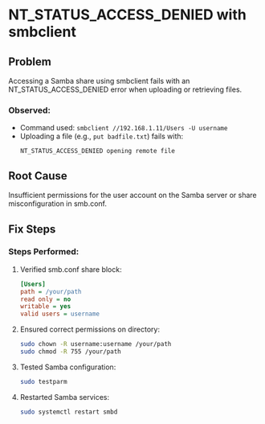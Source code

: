 # NT_STATUS_ACCESS_DENIED with smbclient

## Problem
Accessing a Samba share using smbclient fails with an NT_STATUS_ACCESS_DENIED error when uploading or retrieving files.

### Observed:
- Command used: `smbclient //192.168.1.11/Users -U username`
- Uploading a file (e.g., `put badfile.txt`) fails with:
  ```
  NT_STATUS_ACCESS_DENIED opening remote file
  ```

## Root Cause
Insufficient permissions for the user account on the Samba server or share misconfiguration in smb.conf.

## Fix Steps

### Steps Performed:
1. Verified smb.conf share block:
   ```ini
   [Users]
   path = /your/path
   read only = no
   writable = yes
   valid users = username
   ```
2. Ensured correct permissions on directory:
   ```bash
   sudo chown -R username:username /your/path
   sudo chmod -R 755 /your/path
   ```
3. Tested Samba configuration:
   ```bash
   sudo testparm
   ```
4. Restarted Samba services:
   ```bash
   sudo systemctl restart smbd
   ```

